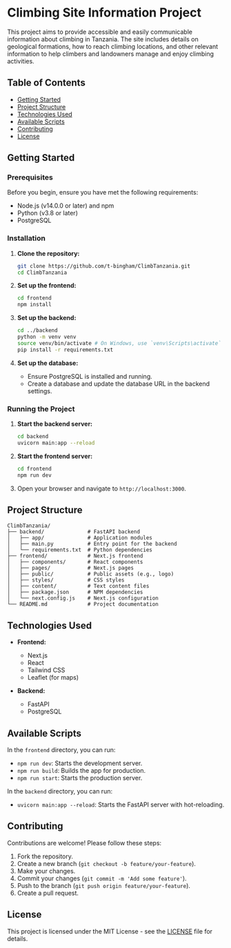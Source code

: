 
# Climbing Site Information Project

This project aims to provide accessible and easily communicable information about climbing in Tanzania. The site includes details on geological formations, how to reach climbing locations, and other relevant information to help climbers and landowners manage and enjoy climbing activities.

## Table of Contents

- [Getting Started](#getting-started)
- [Project Structure](#project-structure)
- [Technologies Used](#technologies-used)
- [Available Scripts](#available-scripts)
- [Contributing](#contributing)
- [License](#license)

## Getting Started

### Prerequisites

Before you begin, ensure you have met the following requirements:

- Node.js (v14.0.0 or later) and npm
- Python (v3.8 or later)
- PostgreSQL

### Installation

1. **Clone the repository:**
   ```sh
   git clone https://github.com/t-bingham/ClimbTanzania.git
   cd ClimbTanzania
   ```

2. **Set up the frontend:**
   ```sh
   cd frontend
   npm install
   ```

3. **Set up the backend:**
   ```sh
   cd ../backend
   python -m venv venv
   source venv/bin/activate # On Windows, use `venv\Scripts\activate`
   pip install -r requirements.txt
   ```

4. **Set up the database:**
   - Ensure PostgreSQL is installed and running.
   - Create a database and update the database URL in the backend settings.

### Running the Project

1. **Start the backend server:**
   ```sh
   cd backend
   uvicorn main:app --reload
   ```

2. **Start the frontend server:**
   ```sh
   cd frontend
   npm run dev
   ```

3. Open your browser and navigate to `http://localhost:3000`.

## Project Structure

```
ClimbTanzania/
├── backend/              # FastAPI backend
│   ├── app/              # Application modules
│   ├── main.py           # Entry point for the backend
│   └── requirements.txt  # Python dependencies
├── frontend/             # Next.js frontend
│   ├── components/       # React components
│   ├── pages/            # Next.js pages
│   ├── public/           # Public assets (e.g., logo)
│   ├── styles/           # CSS styles
│   ├── content/          # Text content files
│   ├── package.json      # NPM dependencies
│   └── next.config.js    # Next.js configuration
└── README.md             # Project documentation
```

## Technologies Used

- **Frontend:**
  - Next.js
  - React
  - Tailwind CSS
  - Leaflet (for maps)

- **Backend:**
  - FastAPI
  - PostgreSQL

## Available Scripts

In the `frontend` directory, you can run:

- `npm run dev`: Starts the development server.
- `npm run build`: Builds the app for production.
- `npm run start`: Starts the production server.

In the `backend` directory, you can run:

- `uvicorn main:app --reload`: Starts the FastAPI server with hot-reloading.

## Contributing

Contributions are welcome! Please follow these steps:

1. Fork the repository.
2. Create a new branch (`git checkout -b feature/your-feature`).
3. Make your changes.
4. Commit your changes (`git commit -m 'Add some feature'`).
5. Push to the branch (`git push origin feature/your-feature`).
6. Create a pull request.

## License

This project is licensed under the MIT License - see the [LICENSE](LICENSE) file for details.
